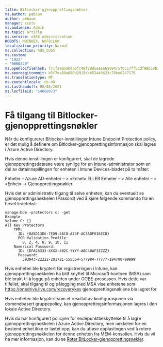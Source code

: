 ```yaml
---
title: Bitlocker-gjenopprettingsnøkler
ms.author: pebaum
author: pebaum
manager: scotv
ms.audience: Admin
ms.topic: article
ms.service: o365-administration
ROBOTS: NOINDEX, NOFOLLOW
localization_priority: Normal
ms.collection: Adm_O365
ms.custom:
- "1922"
- "9000220"
ms.openlocfilehash: f71fae0aabda3fc48f20d5ea1e6909475f0c17ff5cdf98b58b1403bd2e291c19
ms.sourcegitcommit: b5f7da89a650d2915dc652449623c78be6247175
ms.translationtype: MT
ms.contentlocale: nb-NO
ms.lasthandoff: 08/05/2021
ms.locfileid: "54060073"
---
```

# <a name="accessing-bitlocker-recovery-keys"></a>Få tilgang til Bitlocker-gjenopprettingsnøkler

Når du konfigurerer Bitlocker-innstillinger Intune Endpoint Protection policy, er det mulig å definere om Bitlocker-gjenopprettingsinformasjon skal lagres i Azure Active Directory.

Hvis denne innstillingen er konfigurert, skal de lagrede gjenopprettingsdataene være synlige for en Intune-administrator som en del av datainnspillingen for enheten i Intune Devices-bladet på to måter:

Enheter – Azure AD-enheter – > «Enhet» ELLER Enheter – > Alle enheter – > «Enhet» -> Gjenopprettingsnøkler

Hvis det er administrativ tilgang til selve enheten, kan du eventuelt se gjenopprettingsnøkkelen (Passord) ved å kjøre følgende kommando fra en hevet ledetekst:

```
manage-bde -protectors c: -get
Example
Volume C: []
All Key Protectors
    TPM:
      ID: {8A5D13D6-7ED9-46C8-A74F-AC3ADF016EC8}
      PCR Validation Profile:
        0, 2, 4, 8, 9, 10, 11
    Numerical Password:
      ID: {DFA26333-XXXX-402C-YYYY-A8C40AF3ZZZZ}
      Password:
        393943-22222-281721-555554-577984-77777-194700-99999
```
Hvis enheten ble kryptert før registreringen i Intune, kan gjenopprettingsnøkkelen ha blitt knyttet til Microsoft-kontoen (MSA) som ble brukt til å logge på enheten under OOBE-prosessen. Hvis dette var tilfellet, skal tilgang til og pålogging med MSA vise enhetene som  https://onedrive.live.com/recoverykey gjenopprettingsnøklene ble lagret for.
 
Hvis enheten ble kryptert som et resultat av konfigurasjonen via domenebasert gruppepolicy, kan gjenopprettingsinformasjonen lagres i den lokale Active Directory.

Hvis du har konfigurert policyen for endepunktbeskyttelse til å lagre gjenopprettingsnøkkelen i Azure Active Directory, men nøkkelen for en bestemt enhet ikke er lastet opp, kan du utløse opplastingen ved å rotere gjenopprettingsnøkkelen for denne enheten fra MEM-konsollen. Hvis du vil ha mer informasjon, kan du se [Roter BitLocker-gjenopprettingsnøkler](https://docs.microsoft.com/mem/intune/protect/encrypt-devices#view-details-for-recovery-keys).

